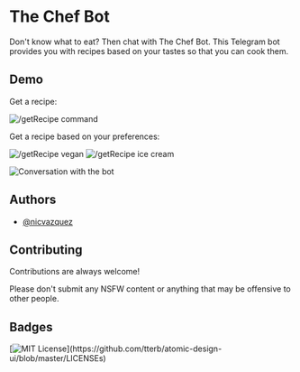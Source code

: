
# The Chef Bot

Don't know what to eat? Then chat with The Chef Bot. This Telegram bot provides you with recipes based on your tastes so that you can cook them.


## Demo

Get a recipe:

![/getRecipe command](https://i.imgur.com/Ovsv3jv.png)


Get a recipe based on your preferences:

![/getRecipe vegan](https://i.imgur.com/K3YnHQh.png)
![/getRecipe ice cream](https://i.imgur.com/BH7hUSe.png)

![Conversation with the bot](https://i.imgur.com/FZpTk1c.png)
## Authors

- [@nicvazquez](https://github.com/nicvazquez)


## Contributing

Contributions are always welcome!

Please don't submit any NSFW content or anything that may be offensive to other people.


## Badges

[![MIT License](https://img.shields.io/apm/l/atomic-design-ui.svg?)](https://github.com/tterb/atomic-design-ui/blob/master/LICENSEs)


